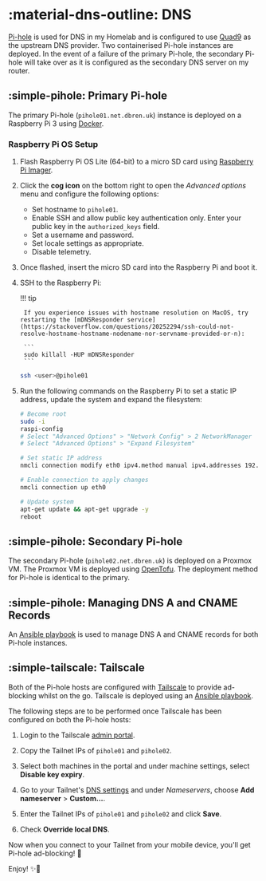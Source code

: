# :material-dns-outline: DNS

[Pi-hole](https://pi-hole.net/) is used for DNS in my Homelab and is configured to use [Quad9](https://quad9.net/) as the upstream DNS provider. Two containerised Pi-hole instances are deployed. In the event of a failure of the primary Pi-hole, the secondary Pi-hole will take over as it is configured as the secondary DNS server on my router.

## :simple-pihole: Primary Pi-hole

The primary Pi-hole (`pihole01.net.dbren.uk`) instance is deployed on a Raspberry Pi 3 using [Docker](https://docs.docker.com/engine/install/).

### Raspberry Pi OS Setup

1. Flash Raspberry Pi OS Lite (64-bit) to a micro SD card using [Raspberry Pi Imager](https://www.raspberrypi.com/software/).

2. Click the **cog icon** on the bottom right to open the *Advanced options* menu and configure the following options:

    - Set hostname to `pihole01`.
    - Enable SSH and allow public key authentication only. Enter your public key in the `authorized_keys` field.
    - Set a username and password.
    - Set locale settings as appropriate.
    - Disable telemetry.

3. Once flashed, insert the micro SD card into the Raspberry Pi and boot it.

4. SSH to the Raspberry Pi:

    !!! tip

        If you experience issues with hostname resolution on MacOS, try restarting the [mDNSResponder service](https://stackoverflow.com/questions/20252294/ssh-could-not-resolve-hostname-hostname-nodename-nor-servname-provided-or-n):

        ```
        sudo killall -HUP mDNSResponder
        ```

    ```bash
    ssh <user>@pihole01
    ```

5. Run the following commands on the Raspberry Pi to set a static IP address, update the system and expand the filesystem:

    ```bash
    # Become root
    sudo -i
    raspi-config
    # Select "Advanced Options" > "Network Config" > 2 NetworkManager
    # Select "Advanced Options" > "Expand Filesystem"

    # Set static IP address
    nmcli connection modify eth0 ipv4.method manual ipv4.addresses 192.168.0.2/24 ipv4.gateway 192.168.0.1 ipv4.dns 9.9.9.9,149.112.112.112 connection.autoconnect yes

    # Enable connection to apply changes
    nmcli connection up eth0

    # Update system
    apt-get update && apt-get upgrade -y
    reboot
    ```

## :simple-pihole: Secondary Pi-hole

The secondary Pi-hole (`pihole02.net.dbren.uk`) is deployed on a Proxmox VM. The Proxmox VM is deployed using [OpenTofu](../infrastructure/opentofu.md). The deployment method for Pi-hole is identical to the primary.

## :simple-pihole: Managing DNS A and CNAME Records

An [Ansible playbook](https://github.com/dbrennand/home-ops/blob/dev/ansible/playbooks/playbook-pihole-records.yml) is used to manage DNS A and CNAME records for both Pi-hole instances.

## :simple-tailscale: Tailscale

Both of the Pi-hole hosts are configured with [Tailscale](https://tailscale.com/) to provide ad-blocking whilst on the go. Tailscale is deployed using an [Ansible playbook](https://github.com/dbrennand/home-ops/blob/dev/ansible/playbooks/playbook-tailscale.yml).

The following steps are to be performed once Tailscale has been configured on both the Pi-hole hosts:

1. Login to the Tailscale [admin portal](https://login.tailscale.com/admin/machines).

2. Copy the Tailnet IPs of `pihole01` and `pihole02`.

3. Select both machines in the portal and under machine settings, select **Disable key expiry**.

1. Go to your Tailnet's [DNS settings](https://login.tailscale.com/admin/dns) and under *Nameservers*, choose **Add nameserver** > **Custom...**.

2. Enter the Tailnet IPs of `pihole01` and `pihole02` and click **Save**.

3. Check **Override local DNS**.

Now when you connect to your Tailnet from your mobile device, you'll get Pi-hole ad-blocking! 🚀

Enjoy! ✨🚀
